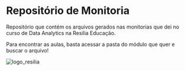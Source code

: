 # **Repositório de Monitoria**

Repositório que contém os arquivos gerados nas monitorias que dei no curso de Data Analytics na Resilia Educação.

Para encontrar as aulas, basta acessar a pasta do módulo que quer e buscar o arquivo!

![logo_resilia](https://www.resilia.com.br/wp-content/uploads/2021/08/logo.png)